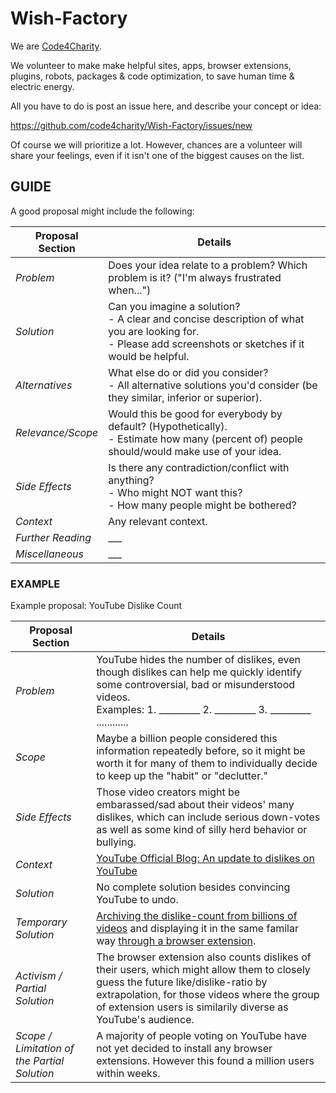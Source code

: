 # Wish-Factory

We are [Code4Charity].

[Code4Charity]: https://github.com/code4charity

We volunteer to make make helpful sites, apps, browser extensions, plugins, robots, packages & code optimization, to save human time & electric energy.

All you have to do is post an issue here, and describe your concept or idea:

https://github.com/code4charity/Wish-Factory/issues/new

Of course we will prioritize a lot. However, chances are a volunteer will share your feelings, even if it isn't one of the biggest causes on the list.

## GUIDE

A good proposal might include the following:

Proposal Section | Details
------------ | ----------
*Problem* | Does your idea relate to a problem? Which problem is it? ("I'm always frustrated when...")
*Solution* | Can you imagine a solution?<br>- A clear and concise description of what you are looking for.<br>- Please add screenshots or sketches if it would be helpful.
*Alternatives* | What else do or did you consider? <br> - All alternative solutions you'd consider (be they similar, inferior or superior).
*Relevance/Scope* | Would this be good for everybody by default? (Hypothetically).<br>- Estimate how many (percent of) people should/would make use of your idea.
*Side Effects* | Is there any contradiction/conflict with anything?<br>- Who might NOT want this?<br>- How many people might be bothered?
*Context* | Any relevant context.
*Further Reading* | ___
*Miscellaneous* | ___


### EXAMPLE

Example proposal: YouTube Dislike Count

Proposal Section | Details
------------ | -------------
*Problem* | YouTube hides the number of dislikes, even though dislikes can help me quickly identify some controversial, bad or misunderstood videos.<br> Examples: 1. _________  2. _________ 3. _________   ............
*Scope*  | Maybe a billion people considered this information repeatedly before, so it might be worth it for many of them to individually decide to keep up the "habit" or "declutter."
*Side Effects* | Those video creators might be embarassed/sad about their videos' many dislikes, which can include serious down-votes as well as some kind of silly herd behavior or bullying.
*Context* | [YouTube Official Blog: An update to dislikes on YouTube](https://blog.youtube/news-and-events/update-to-youtube/)
*Solution* | No complete solution besides convincing YouTube to undo.  
*Temporary Solution* | [Archiving the dislike-count from billions of videos](http://wiki.archiveteam.org/index.php/YouTube#Removal_of_public_video_dislikes_.28December_2021.29) and displaying it in the same familar way [through a browser extension](https://addons.mozilla.org/en-US/firefox/addon/return-youtube-dislikes/).
*Activism / <br>Partial Solution* | The browser extension also counts dislikes of their users, which might allow them to closely guess the future like/dislike-ratio by extrapolation, for those videos where the group of extension users is similarily diverse as YouTube's audience.
*Scope / Limitation of the Partial Solution* | A majority of people voting on YouTube have not yet decided to install any browser extensions. However this found a million users within weeks.
